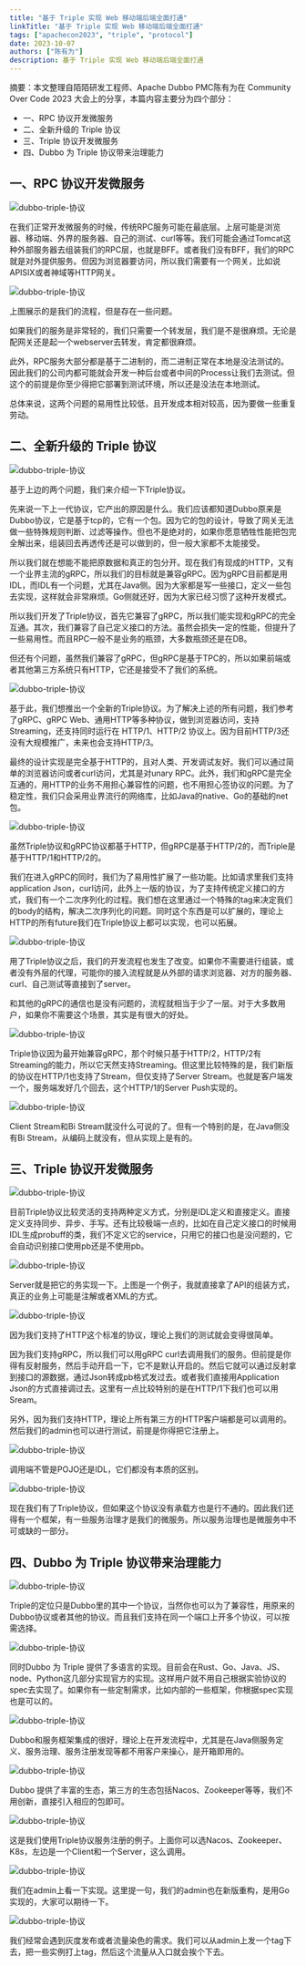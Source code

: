 ```yaml
---
title: "基于 Triple 实现 Web 移动端后端全面打通"
linkTitle: "基于 Triple 实现 Web 移动端后端全面打通"
tags: ["apachecon2023", "triple", "protocol"]
date: 2023-10-07
authors: ["陈有为"]
description: 基于 Triple 实现 Web 移动端后端全面打通
---
```


摘要：本文整理自陌陌研发工程师、Apache Dubbo PMC陈有为在 Community Over Code 2023 大会上的分享，本篇内容主要分为四个部分：

- 一、RPC 协议开发微服务
- 二、全新升级的 Triple 协议
- 三、Triple 协议开发微服务
- 四、Dubbo 为 Triple 协议带来治理能力

## 一、RPC 协议开发微服务

![dubbo-triple-协议](/imgs/blog/2023/8/apachecon-scripts/triple/img.png)

在我们正常开发微服务的时候，传统RPC服务可能在最底层。上层可能是浏览器、移动端、外界的服务器、自己的测试、curl等等。我们可能会通过Tomcat这种外部服务器去组装我们的RPC层，也就是BFF。或者我们没有BFF，我们的RPC就是对外提供服务。但因为浏览器要访问，所以我们需要有一个网关，比如说APISIX或者神域等HTTP网关。

![dubbo-triple-协议](/imgs/blog/2023/8/apachecon-scripts/triple/img_1.png)

上图展示的是我们的流程，但是存在一些问题。

如果我们的服务是非常轻的，我们只需要一个转发层，我们是不是很麻烦。无论是配网关还是起一个webserver去转发，肯定都很麻烦。

此外，RPC服务大部分都是基于二进制的，而二进制正常在本地是没法测试的。因此我们的公司内都可能就会开发一种后台或者中间的Process让我们去测试。但这个的前提是你至少得把它部署到测试环境，所以还是没法在本地测试。

总体来说，这两个问题的易用性比较低，且开发成本相对较高，因为要做一些重复劳动。

## 二、全新升级的 Triple 协议

![dubbo-triple-协议](/imgs/blog/2023/8/apachecon-scripts/triple/img_2.png)

基于上边的两个问题，我们来介绍一下Triple协议。

先来说一下上一代协议，它产出的原因是什么。我们应该都知道Dubbo原来是Dubbo协议，它是基于tcp的，它有一个包。因为它的包的设计，导致了网关无法做一些特殊规则判断、过滤等操作。但也不是绝对的，如果你愿意牺牲性能把包完全解出来，组装回去再透传还是可以做到的，但一般大家都不太能接受。

所以我们就在想能不能把原数据和真正的包分开。现在我们有现成的HTTP，又有一个业界主流的gRPC，所以我们的目标就是兼容gRPC。因为gRPC目前都是用IDL，而IDL有一个问题，尤其在Java侧。因为大家都是写一些接口，定义一些包去实现，这样就会非常麻烦。Go侧就还好，因为大家已经习惯了这种开发模式。

所以我们开发了Triple协议，首先它兼容了gRPC，所以我们能实现和gRPC的完全互通。其次，我们兼容了自己定义接口的方法。虽然会损失一定的性能，但提升了一些易用性。而且RPC一般不是业务的瓶颈，大多数瓶颈还是在DB。

但还有个问题，虽然我们兼容了gRPC，但gRPC是基于TPC的，所以如果前端或者其他第三方系统只有HTTP，它还是接受不了我们的系统。

![dubbo-triple-协议](/imgs/blog/2023/8/apachecon-scripts/triple/img_3.png)

基于此，我们想推出一个全新的Triple协议。为了解决上述的所有问题，我们参考了gRPC、gRPC Web、通用HTTP等多种协议，做到浏览器访问，支持Streaming，还支持同时运行在 HTTP/1、HTTP/2 协议上。因为目前HTTP/3还没有大规模推广，未来也会支持HTTP/3。

最终的设计实现是完全基于HTTP的，且对人类、开发调试友好。我们可以通过简单的浏览器访问或者curl访问，尤其是对unary RPC。此外，我们和gRPC是完全互通的，用HTTP的业务不用担心兼容性的问题，也不用担心签协议的问题。为了稳定性，我们只会采用业界流行的网络库，比如Java的native、Go的基础的net包。

![dubbo-triple-协议](/imgs/blog/2023/8/apachecon-scripts/triple/img_4.png)

虽然Triple协议和gRPC协议都基于HTTP，但gRPC是基于HTTP/2的，而Triple是基于HTTP/1和HTTP/2的。

我们在进入gRPC的同时，我们为了易用性扩展了一些功能。比如请求里我们支持application Json，curl访问，此外上一版的协议，为了支持传统定义接口的方式，我们有一个二次序列化的过程。我们想在这里通过一个特殊的tag来决定我们的body的结构，解决二次序列化的问题。同时这个东西是可以扩展的，理论上HTTP的所有future我们在Triple协议上都可以实现，也可以拓展。

![dubbo-triple-协议](/imgs/blog/2023/8/apachecon-scripts/triple/img_5.png)

用了Triple协议之后，我们的开发流程也发生了改变。如果你不需要进行组装，或者没有外层的代理，可能你的接入流程就是从外部的请求浏览器、对方的服务器、curl、自己测试等直接到了server。

和其他的gRPC的通信也是没有问题的，流程就相当于少了一层。对于大多数用户，如果你不需要这个场景，其实是有很大的好处。

![dubbo-triple-协议](/imgs/blog/2023/8/apachecon-scripts/triple/img_6.png)

Triple协议因为最开始兼容gRPC，那个时候只基于HTTP/2，HTTP/2有Streaming的能力，所以它天然支持Streaming。但这里比较特殊的是，我们新版的协议在HTTP/1也支持了Stream，但仅支持了Server Stream。也就是客户端发一个，服务端发好几个回去，这个HTTP/1的Server Push实现的。

![dubbo-triple-协议](/imgs/blog/2023/8/apachecon-scripts/triple/img_7.png)

Client Stream和Bi Stream就没什么可说的了。但有一个特别的是，在Java侧没有Bi Stream，从编码上就没有，但从实现上是有的。

## 三、Triple 协议开发微服务

![dubbo-triple-协议](/imgs/blog/2023/8/apachecon-scripts/triple/img_8.png)

目前Triple协议比较灵活的支持两种定义方式，分别是IDL定义和直接定义。直接定义支持同步、异步、手写。还有比较极端一点的，比如在自己定义接口的时候用IDL生成probuff的类，我们不定义它的service，只用它的接口也是没问题的，它会自动识别接口使用pb还是不使用pb。

![dubbo-triple-协议](/imgs/blog/2023/8/apachecon-scripts/triple/img_9.png)

Server就是把它的务实现一下。上图是一个例子，我就直接拿了API的组装方式，真正的业务上可能是注解或者XML的方式。

![dubbo-triple-协议](/imgs/blog/2023/8/apachecon-scripts/triple/img_10.png)

因为我们支持了HTTP这个标准的协议，理论上我们的测试就会变得很简单。

因为我们支持gRPC，所以我们可以用gRPC curl去调用我们的服务。但前提是你得有反射服务，然后手动开启一下，它不是默认开启的。然后它就可以通过反射拿到接口的源数据，通过Json转成pb格式发过去。或者我们直接用Application Json的方式直接调过去。这里有一点比较特别的是在HTTP/1下我们也可以用Sream。

另外，因为我们支持HTTP，理论上所有第三方的HTTP客户端都是可以调用的。然后我们的admin也可以进行测试，前提是你得把它注册上。

![dubbo-triple-协议](/imgs/blog/2023/8/apachecon-scripts/triple/img_11.png)

调用端不管是POJO还是IDL，它们都没有本质的区别。

![dubbo-triple-协议](/imgs/blog/2023/8/apachecon-scripts/triple/img_12.png)

现在我们有了Triple协议，但如果这个协议没有承载方也是行不通的。因此我们还得有一个框架，有一些服务治理才是我们的微服务。所以服务治理也是微服务中不可或缺的一部分。

## 四、Dubbo 为 Triple 协议带来治理能力

![dubbo-triple-协议](/imgs/blog/2023/8/apachecon-scripts/triple/img_13.png)

Triple的定位只是Dubbo里的其中一个协议，当然你也可以为了兼容性，用原来的Dubbo协议或者其他的协议。而且我们支持在同一个端口上开多个协议，可以按需选择。

![dubbo-triple-协议](/imgs/blog/2023/8/apachecon-scripts/triple/img_14.png)

同时Dubbo 为 Triple 提供了多语言的实现。目前会在Rust、Go、Java、JS、node、Python这几部分实现官方的实现。这样用户就不用自己根据实验协议的spec去实现了。如果你有一些定制需求，比如内部的一些框架，你根据spec实现也是可以的。

![dubbo-triple-协议](/imgs/blog/2023/8/apachecon-scripts/triple/img_15.png)

Dubbo和服务框架集成的很好，理论上在开发流程中，尤其是在Java侧服务定义、服务治理、服务注册发现等都不用客户来操心，是开箱即用的。

![dubbo-triple-协议](/imgs/blog/2023/8/apachecon-scripts/triple/img_16.png)

Dubbo 提供了丰富的生态，第三方的生态包括Nacos、Zookeeper等等，我们不用创新，直接引入相应的包即可。

![dubbo-triple-协议](/imgs/blog/2023/8/apachecon-scripts/triple/img_17.png)

这是我们使用Triple协议服务注册的例子。上面你可以选Nacos、Zookeeper、K8s，左边是一个Client和一个Server，这么调用。

![dubbo-triple-协议](/imgs/blog/2023/8/apachecon-scripts/triple/img_18.png)

我们在admin上看一下实现。这里提一句，我们的admin也在新版重构，是用Go实现的，大家可以期待一下。

![dubbo-triple-协议](/imgs/blog/2023/8/apachecon-scripts/triple/img_19.png)

我们经常会遇到灰度发布或者流量染色的需求。我们可以从admin上发一个tag下去，把一些实例打上tag，然后这个流量从入口就会挨个下去。

